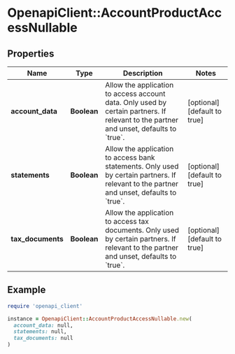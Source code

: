 # OpenapiClient::AccountProductAccessNullable

## Properties

| Name | Type | Description | Notes |
| ---- | ---- | ----------- | ----- |
| **account_data** | **Boolean** | Allow the application to access account data. Only used by certain partners. If relevant to the partner and unset, defaults to &#x60;true&#x60;. | [optional][default to true] |
| **statements** | **Boolean** | Allow the application to access bank statements. Only used by certain partners. If relevant to the partner and unset, defaults to &#x60;true&#x60;. | [optional][default to true] |
| **tax_documents** | **Boolean** | Allow the application to access tax documents. Only used by certain partners. If relevant to the partner and unset, defaults to &#x60;true&#x60;. | [optional][default to true] |

## Example

```ruby
require 'openapi_client'

instance = OpenapiClient::AccountProductAccessNullable.new(
  account_data: null,
  statements: null,
  tax_documents: null
)
```


